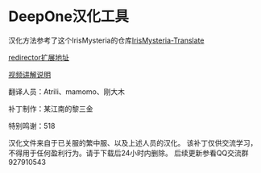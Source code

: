 # DeepOne汉化工具

汉化方法参考了这个IrisMysteria的仓库[IrisMysteria-Translate](https://github.com/game-reverse/IrisMysteria-Translate)

[redirector扩展地址](https://chromewebstore.google.com/detail/redirector/ocgpenflpmgnfapjedencafcfakcekcd)

[视频讲解说明](https://www.bilibili.com/video/BV1wt421V7Qb/)

翻译人员：Atrili、mamomo、刚大木

补丁制作：某江南的黎三金

特别鸣谢：518

汉化文件来自于已关服的繁中服、以及上述人员的汉化。
该补丁仅供交流学习，不得用于任何盈利行为。请于下载后24小时内删除。
后续更新参看QQ交流群927910543 
